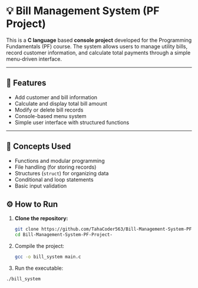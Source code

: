 # 💡 Bill Management System (PF Project)

This is a **C language** based **console project** developed for the Programming Fundamentals (PF) course. The system allows users to manage utility bills, record customer information, and calculate total payments through a simple menu-driven interface.

---

## 📌 Features

- Add customer and bill information
- Calculate and display total bill amount
- Modify or delete bill records
- Console-based menu system
- Simple user interface with structured functions

---

## 🧠 Concepts Used

- Functions and modular programming
- File handling (for storing records)
- Structures (`struct`) for organizing data
- Conditional and loop statements
- Basic input validation

## ⚙️ How to Run

1. **Clone the repository:**
   ```bash
   git clone https://github.com/TahaCoder563/Bill-Management-System-PF-Project-.git
   cd Bill-Management-System-PF-Project-
2. Compile the project:
   ```bash
   gcc -o bill_system main.c
3. Run the executable:
  ```bash 
  ./bill_system
